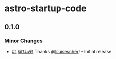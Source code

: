 # astro-startup-code

## 0.1.0

### Minor Changes

- [#1](https://github.com/louisescher/astro-startup-code/pull/1) [`6074a95`](https://github.com/louisescher/astro-startup-code/commit/6074a95c18bf8a1fa3c047a81346a405d1886d79) Thanks [@louisescher](https://github.com/louisescher)! - Initial release
